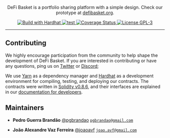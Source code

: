<p align="center">DeFi Basket is a portfolio sharing platform with a simple design. Check our prototype at <a href="https://defibasket.org">defibasket.org</a>.</p>

<p align="center">
  <a href="https://hardhat.org">
    <img src="https://img.shields.io/badge/built with-Hardhat-f9c937" alt="Build with Hardhat">
  </a>

  <a href="https://github.com/defibasket/defibasket-contracts/actions/workflows/main.yml">
    <img src="https://github.com/defibasket/defibasket-contracts/workflows/lint+compile+test/badge.svg" alt="test"/>
  </a>
  
  <a href='https://coveralls.io/github/defibasket/defibasket-contracts?branch=main'>
    <img src='https://coveralls.io/repos/github/defibasket/defibasket-contracts/badge.svg?branch=main' alt='Coverage Status' />
  </a>

  <a href="https://github.com/defibasket/defibasket-contracts/blob/main/LICENSE">
    <img src="https://img.shields.io/badge/license-GPL--3-blue" alt="License GPL-3">
  </a>
</p>


---

## Contributing

We highly encourage participation from the community to help shape the development of DeFi Basket. If you are interested in
contributing or have any questions, ping us on [Twitter](https://twitter.com/defibasketlabs) or [Discord](https://discord.gg/5AVTGwkCEs);

We use [Yarn](https://yarnpkg.com/) as a dependency manager and [Hardhat](https://hardhat.org/)
as a development environment for compiling, testing, and deploying our contracts. The contracts were written in [Solidity v0.8.6](https://github.com/ethereum/solidity),
and their interfaces are explained in our [documentation for developers](https://docs.defibasket.org/indexpool/developer/architecture). 

## Maintainers

 - **Pedro Guerra Brandão**
 [@pgbrandao](https://github.com/pgbrandao)
 [`pgbrandao@gmail.com`](mailto:pedro@defibasket.org)

 - **João Alexandre Vaz Ferreira**
 [@joaoavf](https://github.com/joaoavf)
 [`joao.avf@gmail.com`](mailto:joao@defibasket.org)
